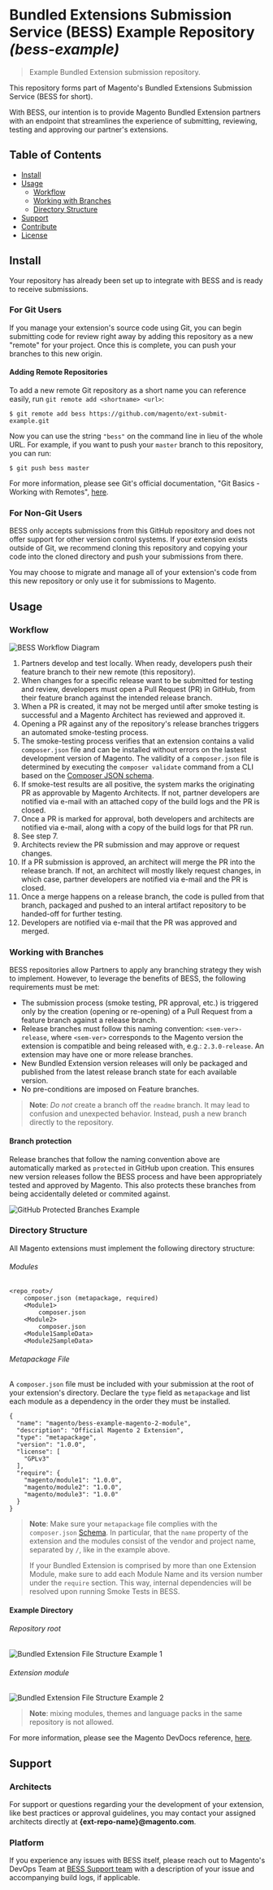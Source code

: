 # Bundled Extensions Submission Service (BESS) Example Repository _(bess-example)_

> Example Bundled Extension submission repository.

This repository forms part of Magento's Bundled Extensions Submission Service (BESS for short). 

With BESS, our intention is to provide Magento Bundled Extension partners with an endpoint that streamlines the experience of submitting, reviewing, testing and approving our partner's extensions.  

## Table of Contents
- [Install](#install)
- [Usage](#usage)
    - [Workflow](#workflow)
    - [Working with Branches](#working-with-branches)
    - [Directory Structure](#directory-structure)
- [Support](#support)
- [Contribute](#contribute)
- [License](#license)

## Install
Your repository has already been set up to integrate with BESS and is ready to receive submissions. 

### For Git Users
If you manage your extension's source code using Git, you can begin submitting code for review right away by adding this repository as a new "remote" for your project. Once this is complete, you can push your branches to this new origin.

#### Adding Remote Repositories
To add a new remote Git repository as a short name you can reference easily, run `git remote add <shortname> <url>`:

```
$ git remote add bess https://github.com/magento/ext-submit-example.git
```

Now you can use the string `"bess"` on the command line in lieu of the whole URL. For example, if you want to push your `master` branch to this repository, you can run:

```
$ git push bess master
```

For more information, please see Git's official documentation, "Git Basics - Working with Remotes", [here](https://git-scm.com/book/en/v2/Git-Basics-Working-with-Remotes).

### For Non-Git Users
BESS only accepts submissions from this GitHub repository and does not offer support for other version control systems. If your extension exists outside of Git, we recommend cloning this repository and copying your code into the cloned directory and push your submissions from there. 

You may choose to migrate and manage all of your extension's code from this new repository or only use it for submissions to Magento.

## Usage
### Workflow
![BESS Workflow Diagram](images/BESS-Workflow-Phase1-20180327.png)

1. Partners develop and test locally. When ready, developers push their feature branch to their new remote (this repository).
2. When changes for a specific release want to be submitted for testing and review, developers must open a Pull Request (PR) in GitHub, from their feature branch against the intended release branch.
3. When a PR is created, it may not be merged until after smoke testing is successful and a Magento Architect has reviewed and approved it.
4. Opening a PR against any of the repository's release branches triggers an automated smoke-testing process.
5. The smoke-testing process verifies that an extension contains a valid `composer.json` file and can be installed without errors on the lastest development version of Magento. The validity of a `composer.json` file is determined by executing the `composer validate` command from a CLI based on the [Composer JSON schema](https://getcomposer.org/doc/04-schema.md).
6. If smoke-test results are all positive, the system marks the originating PR as approvable by Magento Architects. If not, partner developers are notified via e-mail with an attached copy of the build logs and the PR is closed.
7. Once a PR is marked for approval, both developers and architects are notified via e-mail, along with a copy of the build logs for that PR run.
8. See step 7.
9. Architects review the PR submission and may approve or request changes.
10. If a PR submission is approved, an architect will merge the PR into the release branch. If not, an architect will mostly likely request changes, in which case, partner developers are notified via e-mail and the PR is closed.
11. Once a merge happens on a release branch, the code is pulled from that branch, packaged and pushed to an interal artifact repository to be handed-off for further testing.
12. Developers are notified via e-mail that the PR was approved and merged.

### Working with Branches
BESS repositories allow Partners to apply any branching strategy they wish to implement. However, to leverage the benefits of BESS, the following requirements must be met:

- The submission process (smoke testing, PR approval, etc.) is triggered only by the creation (opening or re-opening) of a Pull Request from a feature branch against a release branch.
- Release branches must follow this naming convention: `<sem-ver>-release`, where `<sem-ver>` corresponds to the Magento version the extension is compatible and being released with, e.g.: `2.3.0-release`. An extension may have one or more release branches.
- New Bundled Extension version releases will only be packaged and published from the latest release branch state for each available version.
- No pre-conditions are imposed on Feature branches.

> **Note**: _Do not_ create a branch off the `readme` branch. It may lead to confusion and unexpected behavior. Instead, push a new branch directly to the repository.

#### Branch protection
Release branches that follow the naming convention above are automatically marked as `protected` in GitHub upon creation. This ensures new version releases follow the BESS process and have been appropriately tested and approved by Magento. This also protects these branches from being accidentally deleted or commited against.

![GitHub Protected Branches Example](images/BESS-ProtectedBranches-Example.png)

### Directory Structure
All Magento extensions must implement the following directory structure:

###### Modules
```
<repo_root>/
    composer.json (metapackage, required)
    <Module1>
        composer.json
    <Module2>
        composer.json
    <Module1SampleData>
    <Module2SampleData>
```

###### Metapackage File
A `composer.json` file must be included with your submission at the root of your extension's directory. Declare the `type` field as `metapackage` and list each module as a dependency in the order they must be installed.

```
{
  "name": "magento/bess-example-magento-2-module",
  "description": "Official Magento 2 Extension",
  "type": "metapackage",
  "version": "1.0.0",
  "license": [
    "GPLv3"
  ],
  "require": {
    "magento/module1": "1.0.0",
    "magento/module2": "1.0.0",
    "magento/module3": "1.0.0"
  }
}
```

> **Note**: Make sure your `metapackage` file complies with the `composer.json` [Schema](https://getcomposer.org/doc/04-schema.md#the-composer-json-schema). In particular, that the `name` property of the extension and the modules consist of the vendor and project name, separated by `/`, like in the example above.
> 
> If your Bundled Extension is comprised by more than one Extension Module, make sure to add each Module Name and its version number under the `require` section. This way, internal dependencies will be resolved upon running Smoke Tests in BESS.

#### Example Directory
###### Repository root
![Bundled Extension File Structure Example 1](images/BundledExtension-FileStructure-Example-1.png)
###### Extension module
![Bundled Extension File Structure Example 2](images/BundledExtension-FileStructure-Example-2.png)

> **Note**: mixing modules, themes and language packs in the same repository is not allowed.

For more information, please see the Magento DevDocs reference, [here](http://devdocs.magento.com/guides/v2.2/extension-dev-guide/build/module-file-structure.html).

## Support
### Architects
For support or questions regarding your the development of your extension, like best practices or approval guidelines, you may contact your assigned architects directly at **{ext-repo-name}@magento.com**.

### Platform
If you experience any issues with BESS itself, please reach out to Magento's DevOps Team at [BESS Support team](mailto:bess-support@magento.com) with a description of your issue and accompanying build logs, if applicable.
